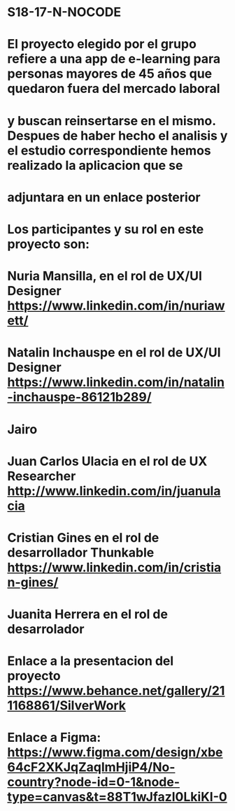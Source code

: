 # S18-17-N-NOCODE
# El proyecto elegido por el grupo refiere a una app de e-learning para personas mayores de 45 años que quedaron fuera del mercado laboral
# y buscan reinsertarse en el mismo. Despues de haber hecho el analisis y el estudio correspondiente hemos realizado la aplicacion que se
# adjuntara en un enlace posterior

# Los participantes y su rol en este proyecto son:
# Nuria Mansilla, en el rol de UX/UI Designer https://www.linkedin.com/in/nuriawett/
# Natalin Inchauspe en el rol de UX/UI Designer https://www.linkedin.com/in/natalin-inchauspe-86121b289/
# Jairo 
# Juan Carlos Ulacia en el rol de UX Researcher http://www.linkedin.com/in/juanulacia
# Cristian Gines en el rol de desarrollador Thunkable https://www.linkedin.com/in/cristian-gines/
# Juanita Herrera en el rol de desarrolador

# Enlace a la presentacion del proyecto https://www.behance.net/gallery/211168861/SilverWork
# Enlace a Figma: https://www.figma.com/design/xbe64cF2XKJqZaqlmHjiP4/No-country?node-id=0-1&node-type=canvas&t=88T1wJfazI0LkiKI-0
